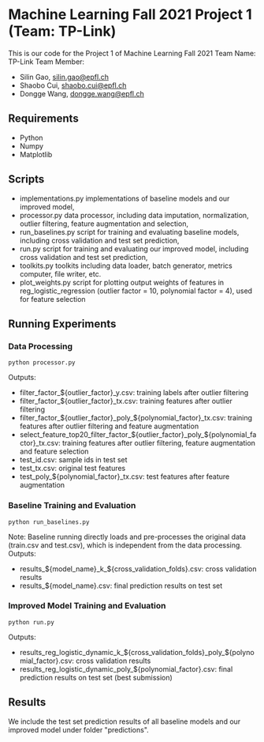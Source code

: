 # Machine Learning Fall 2021 Project 1 (Team: TP-Link)
This is our code for the Project 1 of Machine Learning Fall 2021
Team Name: TP-Link
Team Member:
- Silin Gao, silin.gao@epfl.ch
- Shaobo Cui, shaobo.cui@epfl.ch
- Dongge Wang, dongge.wang@epfl.ch

## Requirements
- Python
- Numpy
- Matplotlib

## Scripts
- implementations.py
    implementations of baseline models and our improved model,
- processor.py
    data processor, including data imputation, normalization, outlier filtering, feature augmentation and selection,
- run_baselines.py
    script for training and evaluating baseline models, including cross validation and test set prediction,
- run.py
    script for training and evaluating our improved model, including cross validation and test set prediction,
- toolkits.py
    toolkits including data loader, batch generator, metrics computer, file writer, etc.
- plot_weights.py
    script for plotting output weights of features in reg_logistic_regression (outlier factor = 10, polynomial factor = 4), used for feature selection

## Running Experiments
### Data Processing
```
python processor.py
```
Outputs:
- filter_factor_${outlier_factor}_y.csv: training labels after outlier filtering
- filter_factor_${outlier_factor}_tx.csv: training features after outlier filtering
- filter_factor_${outlier_factor}_poly_${polynomial_factor}_tx.csv: training features after outlier filtering and feature augmentation
- select_feature_top20_filter_factor_${outlier_factor}_poly_${polynomial_factor}_tx.csv: training features after outlier filtering, feature augmentation and feature selection
- test_id.csv: sample ids in test set
- test_tx.csv: original test features
- test_poly_${polynomial_factor}_tx.csv: test features after feature augmentation


### Baseline Training and Evaluation
```
python run_baselines.py
```
Note: Baseline running directly loads and pre-processes the original data (train.csv and test.csv), which is independent from the data processing.
Outputs:
- results_${model_name}_k_${cross_validation_folds}.csv: cross validation results
- results_${model_name}.csv: final prediction results on test set

### Improved Model Training and Evaluation
```
python run.py
```
Outputs:
- results_reg_logistic_dynamic_k_${cross_validation_folds}_poly_${polynomial_factor}.csv: cross validation results
- results_reg_logistic_dynamic_poly_${polynomial_factor}.csv: final prediction results on test set (best submission)

## Results
We include the test set prediction results of all baseline models and our improved model under folder "predictions".
